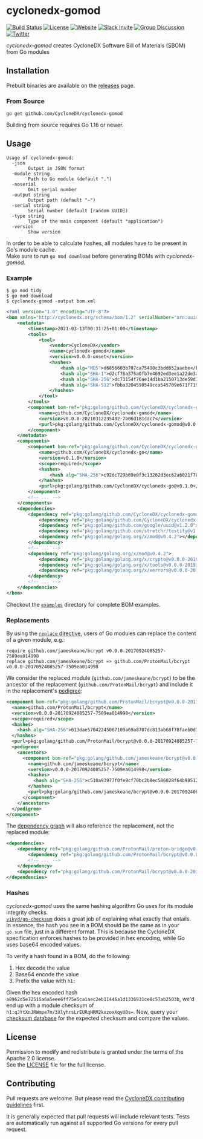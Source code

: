 # cyclonedx-gomod

[![Build Status](https://github.com/CycloneDX/cyclonedx-gomod/actions/workflows/ci.yml/badge.svg)](https://github.com/CycloneDX/cyclonedx-gomod/actions/workflows/ci.yml)
[![License](https://img.shields.io/badge/license-Apache%202.0-brightgreen.svg)](LICENSE)
[![Website](https://img.shields.io/badge/https://-cyclonedx.org-blue.svg)](https://cyclonedx.org/)
[![Slack Invite](https://img.shields.io/badge/Slack-Join-blue?logo=slack&labelColor=393939)](https://cyclonedx.org/slack/invite)
[![Group Discussion](https://img.shields.io/badge/discussion-groups.io-blue.svg)](https://groups.io/g/CycloneDX)
[![Twitter](https://img.shields.io/twitter/url/http/shields.io.svg?style=social&label=Follow)](https://twitter.com/CycloneDX_Spec)

*cyclonedx-gomod* creates CycloneDX Software Bill of Materials (SBOM) from Go modules

## Installation

Prebuilt binaries are available on the [releases](https://github.com/CycloneDX/cyclonedx-gomod/releases) page.

### From Source

```
go get github.com/CycloneDX/cyclonedx-gomod
```

Building from source requires Go 1.16 or newer.

## Usage

```
Usage of cyclonedx-gomod:
  -json
        Output in JSON format
  -module string
        Path to Go module (default ".")
  -noserial
        Omit serial number
  -output string
        Output path (default "-")
  -serial string
        Serial number (default [random UUID])
  -type string
        Type of the main component (default "application")
  -version
        Show version
```

In order to be able to calculate hashes, all modules have to be present in Go's module cache.  
Make sure to run `go mod download` before generating BOMs with *cyclonedx-gomod*.

### Example

```
$ go mod tidy
$ go mod download
$ cyclonedx-gomod -output bom.xml 
```

```xml
<?xml version="1.0" encoding="UTF-8"?>
<bom xmlns="http://cyclonedx.org/schema/bom/1.2" serialNumber="urn:uuid:07c19f2c-6ea7-4258-befd-19e9bc019183" version="1">
    <metadata>
        <timestamp>2021-03-13T00:31:25+01:00</timestamp>
        <tools>
            <tool>
                <vendor>CycloneDX</vendor>
                <name>cyclonedx-gomod</name>
                <version>v0.0.0-unset</version>
                <hashes>
                    <hash alg="MD5">d6856603b707ca75498c3bdd652aaebe</hash>
                    <hash alg="SHA-1">d2cf76a375a0fb7e4692ed3ee1a22de3a53aba63</hash>
                    <hash alg="SHA-256">dc73154f76ae14d1ba2150713de59d156d733de57763924cd6fd71386ba3b8ca</hash>
                    <hash alg="SHA-512">fbba3204590549cca545709e671f7191824acce57a6ad25432208c4dd662ce3475a62012602c716868ed0490ca96059e14f4c13e8e3a3474ad6dedada0a1a280</hash>
                </hashes>
            </tool>
        </tools>
        <component bom-ref="pkg:golang/github.com/CycloneDX/cyclonedx-gomod@v0.0.0-20210312235402-7b06d181cac7" type="application">
            <name>github.com/CycloneDX/cyclonedx-gomod</name>
            <version>v0.0.0-20210312235402-7b06d181cac7</version>
            <purl>pkg:golang/github.com/CycloneDX/cyclonedx-gomod@v0.0.0-20210312235402-7b06d181cac7</purl>
        </component>
    </metadata>
    <components>
        <component bom-ref="pkg:golang/github.com/CycloneDX/cyclonedx-go@v0.1.0" type="library">
            <name>github.com/CycloneDX/cyclonedx-go</name>
            <version>v0.1.0</version>
            <scope>required</scope>
            <hashes>
                <hash alg="SHA-256">c92dc729b69e0f3c13262d3ec62a6021f7060eb8e4af75e17d7e89b28f790588</hash>
            </hashes>
            <purl>pkg:golang/github.com/CycloneDX/cyclonedx-go@v0.1.0</purl>
        </component>
        <!-- ... -->
    </components>
    <dependencies>
        <dependency ref="pkg:golang/github.com/CycloneDX/cyclonedx-gomod@v0.0.0-20210312235402-7b06d181cac7">
            <dependency ref="pkg:golang/github.com/CycloneDX/cyclonedx-go@v0.1.0"></dependency>
            <dependency ref="pkg:golang/github.com/google/uuid@v1.2.0"></dependency>
            <dependency ref="pkg:golang/github.com/stretchr/testify@v1.7.0"></dependency>
            <dependency ref="pkg:golang/golang.org/x/mod@v0.4.2"></dependency>
        </dependency>
        <!-- ... -->
        <dependency ref="pkg:golang/golang.org/x/mod@v0.4.2">
            <dependency ref="pkg:golang/golang.org/x/crypto@v0.0.0-20191011191535-87dc89f01550"></dependency>
            <dependency ref="pkg:golang/golang.org/x/tools@v0.0.0-20191119224855-298f0cb1881e"></dependency>
            <dependency ref="pkg:golang/golang.org/x/xerrors@v0.0.0-20191011141410-1b5146add898"></dependency>
        </dependency>
        <!-- ... -->
    </dependencies>
</bom>
```

Checkout the [`examples`](./examples) directory for complete BOM examples.

### Replacements

By using the [`replace` directive](https://golang.org/ref/mod#go-mod-file-replace), users of Go modules can replace the 
content of a given module, e.g.:

```
require github.com/jameskeane/bcrypt v0.0.0-20170924085257-7509ea014998
replace github.com/jameskeane/bcrypt => github.com/ProtonMail/bcrypt v0.0.0-20170924085257-7509ea014998
```

We consider the replaced module (`github.com/jameskeane/bcrypt`) to be the ancestor of the replacement 
(`github.com/ProtonMail/bcrypt`) and include it in the replacement's [pedigree](https://cyclonedx.org/use-cases/#pedigree):

```xml
<component bom-ref="pkg:golang/github.com/ProtonMail/bcrypt@v0.0.0-20170924085257-7509ea014998" type="library">
  <name>github.com/ProtonMail/bcrypt</name>
  <version>v0.0.0-20170924085257-7509ea014998</version>
  <scope>required</scope>
  <hashes>
    <hash alg="SHA-256">613dae57042245067109a69a8707dc813ab68f78faeb0d349ffdbb81bff3b9bb</hash>
  </hashes>
  <purl>pkg:golang/github.com/ProtonMail/bcrypt@v0.0.0-20170924085257-7509ea014998</purl>
  <pedigree>
    <ancestors>
      <component bom-ref="pkg:golang/github.com/jameskeane/bcrypt@v0.0.0-20170924085257-7509ea014998" type="library">
        <name>github.com/jameskeane/bcrypt</name>
        <version>v0.0.0-20170924085257-7509ea014998</version>
        <hashes>
          <hash alg="SHA-256">c510a93977f0fe9cf70bc2b8ec586828f64b985128d88a1f5d2e355b7e895f9f</hash>
        </hashes>
        <purl>pkg:golang/github.com/jameskeane/bcrypt@v0.0.0-20170924085257-7509ea014998</purl>
      </component>
    </ancestors>
  </pedigree>
</component>
```

The [dependency graph](https://cyclonedx.org/use-cases/#dependency-graph) will also reference the replacement, 
not the replaced module:

```xml
<dependencies>
    <dependency ref="pkg:golang/github.com/ProtonMail/proton-bridge@v0.0.0-20210210160947-565c0b6ddf0f">
        <dependency ref="pkg:golang/github.com/ProtonMail/bcrypt@v0.0.0-20170924085257-7509ea014998"></dependency>
        <!-- ... -->
    </dependency>
    <dependency ref="pkg:golang/github.com/ProtonMail/bcrypt@v0.0.0-20170924085257-7509ea014998"></dependency>
</dependencies>
```

### Hashes

*cyclonedx-gomod* uses the same hashing algorithm Go uses for its module integrity checks.  
[`vikyd/go-checksum`](https://github.com/vikyd/go-checksum#calc-checksum-of-module-directory) does a great job of
explaining what exactly that entails. In essence, the hash you see in a BOM should be the same as in your `go.sum` file,
just in a different format. This is because the CycloneDX specification enforces hashes to be provided in hex encoding,
while Go uses base64 encoded values.

To verify a hash found in a BOM, do the following:

1. Hex decode the value
2. Base64 encode the value
3. Prefix the value with `h1:`

Given the hex encoded hash `a8962d5e72515a6a5eee6ff75e5ca1aec2eb11446a1d1336931ce8c57ab2503b`, we'd end up with a
module checksum of `h1:qJYtXnJRWmpe7m/3XlyhrsLrEURqHRM2kxzoxXqyUDs=`. 
Now, query your [checksum database](https://go.googlesource.com/proposal/+/master/design/25530-sumdb.md#checksum-database) 
for the expected checksum and compare the values.

## License

Permission to modify and redistribute is granted under the terms of the Apache 2.0 license.  
See the [LICENSE](./LICENSE) file for the full license.

## Contributing

Pull requests are welcome. But please read the
[CycloneDX contributing guidelines](https://github.com/CycloneDX/.github/blob/master/CONTRIBUTING.md) first.

It is generally expected that pull requests will include relevant tests. Tests are automatically run against all
supported Go versions for every pull request.
